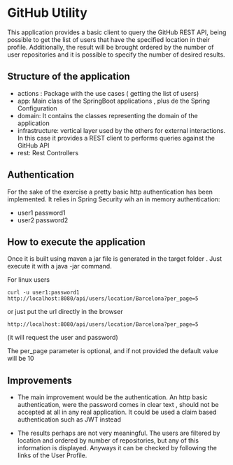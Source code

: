 # GitHub Utility

This application provides a basic client to query the GitHub REST API, being possible to get the list of users that
have the specified location in their profile. Additionally, the result will be brought ordered by the number of 
user repositories and it is possible to specify the number of desired results. 

## Structure of the application

* actions : Package with the use cases ( getting the list of users)
* app: Main class of the SpringBoot applications , plus de the Spring Configuration
* domain: It contains the classes representing the domain of the application
* infrastructure: vertical layer used by the others for external interactions. In this case it provides a REST client to
performs queries against the GitHub API
* rest: Rest Controllers

## Authentication

For the sake of the exercise a pretty basic http authentication has been implemented. It relies
in Spring Security wih an in memory authentication:

* user1 password1
* user2 password2


## How to execute the application

Once it is built using maven a jar file is generated in the target folder . Just execute it with a 
java -jar command. 

For linux users 

`curl -u user1:password1 http://localhost:8080/api/users/location/Barcelona?per_page=5`

or just put the url directly in the browser

`http://localhost:8080/api/users/location/Barcelona?per_page=5` 

(it will request  the user and password)


The per_page parameter is optional, and if not provided the default value will be 10


## Improvements

* The main improvement would be the authentication. An http basic authentication, were the password comes in clear text , 
should not be accepted at all in any real application. It could be used a claim based authentication  such as JWT instead
 
* The results perhaps are not very meaningful. The users are filtered by location and ordered by number of repositories, 
  but any of this information is displayed. Anyways it can be checked by following the links of the User Profile. 
  
  
  